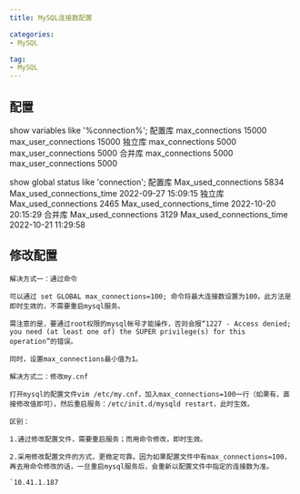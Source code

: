 ```yaml
---
title: MySQL连接数配置

categories:
- MySQL

tag:
- MySQL
---
```

## 配置
show variables like '%connection%';
配置库
max_connections	15000
max_user_connections	15000
独立库
max_connections	5000
max_user_connections	5000
合并库
max_connections	5000
max_user_connections	5000

show global status like 'connection';
配置库
Max_used_connections	5834
Max_used_connections_time	2022-09-27 15:09:15
独立库
Max_used_connections	2465
Max_used_connections_time	2022-10-20 20:15:29
合并库
Max_used_connections	3129
Max_used_connections_time	2022-10-21 11:29:58


## 修改配置

```
解决方式一：通过命令

可以通过 set GLOBAL max_connections=100; 命令将最大连接数设置为100，此方法是即时生效的，不需要重启mysql服务。

需注意的是，要通过root权限的mysql帐号才能操作，否则会报“1227 - Access denied; you need (at least one of) the SUPER privilege(s) for this operation”的错误。

同时，设置max_connections最小值为1。

解决方式二：修改my.cnf

打开mysql的配置文件vim /etc/my.cnf，加入max_connections=100一行（如果有，直接修改值即可），然后重启服务：/etc/init.d/mysqld restart，此时生效。

区别：

1.通过修改配置文件，需要重启服务；而用命令修改，即时生效。

2.采用修改配置文件的方式，更稳定可靠。因为如果配置文件中有max_connections=100，再去用命令修改的话，一旦重启mysql服务后，会重新以配置文件中指定的连接数为准。

`10.41.1.187
